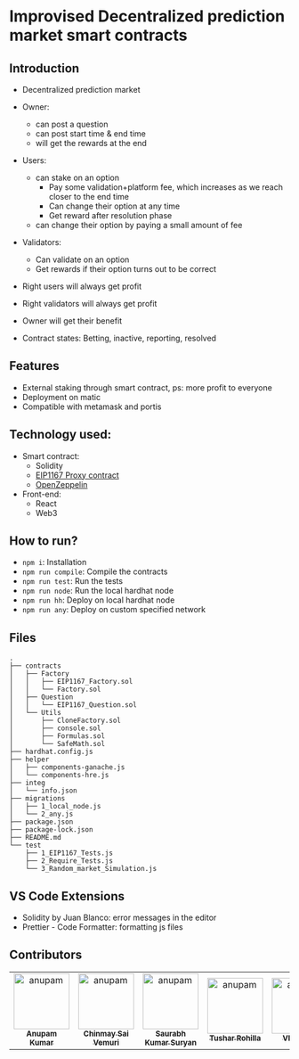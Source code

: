 # Improvised Decentralized prediction market smart contracts
## Introduction
 - Decentralized prediction market
 - Owner:
   - can post a question
   - can post start time & end time
   - will get the rewards at the end
 - Users:
   - can stake on an option
     - Pay some validation+platform fee, which increases as we reach closer to the end time
     - Can change their option at any time
     - Get reward after resolution phase
   - can change their option by paying a small amount of fee
 - Validators:
   - Can validate on an option
   - Get rewards if their option turns out to be correct

 - Right users will always get profit
 - Right validators will always get profit
 - Owner will get their benefit
 - Contract states: Betting, inactive, reporting, resolved

## Features
 - External staking through smart contract, ps: more profit to everyone
 - Deployment on matic
 - Compatible with metamask and portis

## Technology used:
 - Smart contract: 
   - Solidity
   - [EIP1167 Proxy contract](https://eips.ethereum.org/EIPS/eip-1167)
   - [OpenZeppelin](https://openzeppelin.com/)
 - Front-end:
   - React
   - Web3

## How to run?
 - `npm i`: Installation
 - `npm run compile`: Compile the contracts
 - `npm run test`: Run the tests
 - `npm run node`: Run the local hardhat node
 - `npm run hh`: Deploy on local hardhat node
 - `npm run any`: Deploy on custom specified network

## Files
    .
    ├── contracts
    │   ├── Factory
    │   │   ├── EIP1167_Factory.sol
    │   │   └── Factory.sol
    │   ├── Question
    │   │   └── EIP1167_Question.sol
    │   └── Utils
    │       ├── CloneFactory.sol
    │       ├── console.sol
    │       ├── Formulas.sol
    │       └── SafeMath.sol
    ├── hardhat.config.js
    ├── helper
    │   ├── components-ganache.js
    │   └── components-hre.js
    ├── integ
    │   └── info.json
    ├── migrations
    │   ├── 1_local_node.js
    │   └── 2_any.js
    ├── package.json
    ├── package-lock.json
    ├── README.md
    └── test
        ├── 1_EIP1167_Tests.js
        ├── 2_Require_Tests.js
        └── 3_Random_market_Simulation.js

## VS Code Extensions
 - Solidity by Juan Blanco: error messages in the editor
 - Prettier - Code Formatter: formatting js files

## Contributors
<table>
  <tr>
    <td align="center">
      <a href="https://github.com/akcgjc007">
          <img src="https://avatars2.githubusercontent.com/u/56300182" width="100;" alt="anupam"/>
          <br />
          <sub><b>Anupam Kumar</b></sub>
      </a>
    </td>
    <td align="center">
      <a href="https://github.com/rashtrakoff">
          <img src="https://avatars2.githubusercontent.com/u/55590938" width="100;" alt="anupam"/>
          <br />
          <sub><b>Chinmay Sai Vemuri</b></sub>
      </a>
    </td>
    <td align="center">
      <a href="https://github.com/sksuryan">
          <img src="https://avatars2.githubusercontent.com/u/42460131" width="100;" alt="anupam"/>
          <br />
          <sub><b>Saurabh Kumar Suryan</b></sub>
      </a>
    </td>
    <td align="center">
      <a href="https://github.com/CapTen101">
          <img src="https://avatars2.githubusercontent.com/u/45699327" width="100;" alt="anupam"/>
          <br />
          <sub><b>Tushar Rohilla</b></sub>
      </a>
    </td>
    <td align="center">
      <a href="https://github.com/VipinVIP">
          <img src="https://avatars2.githubusercontent.com/u/58673683" width="100;" alt="anupam"/>
          <br />
          <sub><b>VIPIN K P</b></sub>
      </a>
    </td>
  </tr>
</table>
